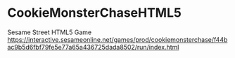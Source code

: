 # CookieMonsterChaseHTML5
Sesame Street HTML5 Game https://interactive.sesameonline.net/games/prod/cookiemonsterchase/f44bac9b5d6fbf79fe5e77a65a436725dada8502/run/index.html
